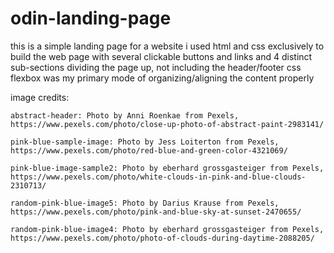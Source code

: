 # odin-landing-page
this is a simple landing page for a website 
i used html and css exclusively to build the web 
page with several clickable buttons and links and 4 distinct 
sub-sections dividing the page up, not including the header/footer 
css flexbox was my primary mode of organizing/aligning the content properly 


image credits:

    abstract-header: Photo by Anni Roenkae from Pexels, https://www.pexels.com/photo/close-up-photo-of-abstract-paint-2983141/

    pink-blue-sample-image: Photo by Jess Loiterton from Pexels, https://www.pexels.com/photo/red-blue-and-green-color-4321069/

    pink-blue-image-sample2: Photo by eberhard grossgasteiger from Pexels, https://www.pexels.com/photo/white-clouds-in-pink-and-blue-clouds-2310713/

    random-pink-blue-image5: Photo by Darius Krause from Pexels, https://www.pexels.com/photo/pink-and-blue-sky-at-sunset-2470655/

    random-pink-blue-image4: Photo by eberhard grossgasteiger from Pexels, https://www.pexels.com/photo/photo-of-clouds-during-daytime-2088205/

